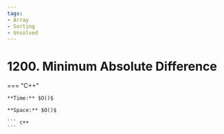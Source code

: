 ```yaml
---
tags:
- Array
- Sorting
- Unsolved
---
```



# 1200. Minimum Absolute Difference

=== "C++"

    **Time:** $O()$

    **Space:** $O()$

    ``` c++
    ```